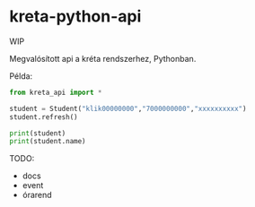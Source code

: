# kreta-python-api

WIP

Megvalósított api a kréta rendszerhez, Pythonban.

Példa:

```python
from kreta_api import *

student = Student("klik00000000","7000000000","xxxxxxxxxx")
student.refresh()

print(student)
print(student.name)
```

TODO:
 - docs
 - event
 - órarend
